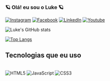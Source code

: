 ### 🪐 Olá! eu sou o Luke 🪐

[![Instagram](https://img.shields.io/badge/Instagram-E4405F?style=for-the-badge&logo=instagram&logoColor=white)](https://www.instagram.com/luke_pilatti/)
[![Facebook](https://img.shields.io/badge/Facebook-1877F2?style=for-the-badge&logo=facebook&logoColor=white)](https://www.facebook.com/lucas.francapilatti)
[![LinkedIn](https://img.shields.io/badge/LinkedIn-0077B5?style=for-the-badge&logo=linkedin&logoColor=white)](https://www.linkedin.com/in/lucas-pilatti-4957841bb/)
[![Youtube](https://img.shields.io/badge/YouTube-FF0000?style=for-the-badge&logo=youtube&logoColor=white)](https://www.youtube.com/channel/UCnER6Ry5_bhlGrxQbL4AV5Q)


![Luke's GitHub stats](https://github-readme-stats.vercel.app/api?username=LuKeDSP&show_icons=true&theme=dracula)

[![Top Langs](https://github-readme-stats.vercel.app/api/top-langs/?username=LuKeDSP)](https://github.com/LuKeDSP)

## Tecnologias que eu uso
<div style="display: inline-block"><br>
    <img disabled align="center" alt="HTML5" src="https://img.shields.io/badge/HTML5-E34F26?style=for-the-badge&logo=html5&logoColor=white">
    <img disabled align="center" alt="JavaScript" src="https://img.shields.io/badge/JavaScript-F7DF1E?style=for-the-badge&logo=javascript&logoColor=black">
    <img disabled align="center" alt="CSS3" src="https://img.shields.io/badge/CSS3-1572B6?style=for-the-badge&logo=css3&logoColor=white">
</div><br/>
